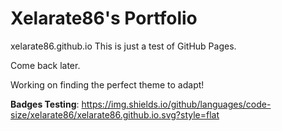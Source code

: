 # Xelarate86's Portfolio
xelarate86.github.io
This is just a test of GitHub Pages.

Come back later.

Working on finding the perfect theme to adapt!

**Badges Testing**:
https://img.shields.io/github/languages/code-size/xelarate86/xelarate86.github.io.svg?style=flat

